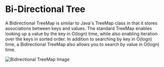 # Bi-Directional Tree
 
A Bidirectional TreeMap is similar to Java's TreeMap class in that it stores associations between 
keys and values. The standard TreeMap enables looking up a value by the key in O(logn) time, while also enabling iteration over the keys in sorted order. In addition to searching by key in O(logn) time, a Bidirectional TreeMap also allows you to search by value in O(logn) time.


![Bidirectional TreeMap Image](bidirectionalTreeMap.png)